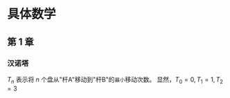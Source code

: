 # 具体数学

<div class = 'data-section default-folding'>
<h2 class = 'section-title'>第<label class = 'block-number'> 1 </label>章</h2>
<div class = 'folding-area'>

<h3 class = 'auto-sort-sub'>汉诺塔</h3>


$T_n$ 表示将 $n$ 个盘从"杆A"移动到"杆B"的`最小`移动次数。 显然，$T_0=0, T_1=1, T_2=3$

</div>
</div>

